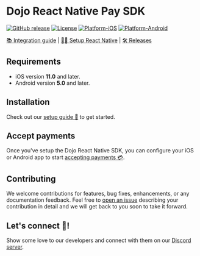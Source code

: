 # Dojo React Native Pay SDK

[![GitHub release](https://img.shields.io/github/v/release/dojo-engineering/react-native-pay-sdk)](https://github.com/dojo-engineering/react-native-pay-sdk/releases)
[![License](https://img.shields.io/badge/license-MIT-blue)](https://github.com/dojo-engineering/react-native-pay-sdk/blob/master/LICENSE)
[![Platform-iOS](https://img.shields.io/badge/platform-iOS-blue)](https://github.com/dojo-engineering/dojo-ios-sdk/tree/master)
[![Platform-Android](https://img.shields.io/badge/platform-Android-blue)](https://github.com/dojo-engineering/android-dojo-pay-sdk/tree/master)

[📚 Integration guide](https://docs.dojo.tech/payments/mobile-integration/ios/accept-payments/react-native-step-by-step-guide) | [🧑‍💻 Setup React Native](https://docs.dojo.tech/payments/mobile-integration/react-native/setup) | [🛠️ Releases](https://github.com/dojo-engineering/react-native-pay-sdk/releases)

## Requirements

- iOS version **11.0** and later.
- Android version **5.0** and later.

## Installation

Check out our [setup guide 🔧](https://docs.dojo.tech/mobile-integration/react-native/setup) to get started.


## Accept payments

Once you've setup the Dojo React Native SDK, you can configure your iOS or Android app to start [accepting payments 💳](https://docs.dojo.tech/payments/mobile-integration/react-native/accept-payments/react-native-step-by-step-guide).

## Contributing

We welcome contributions for features, bug fixes, enhancements, or any documentation feedback. Feel free to [open an issue](https://github.com/dojo-engineering/react-native-pay-sdk/issues) describing your contribution in detail and we will get back to you soon to take it forward.

## Let's connect 🤝!

Show some love to our developers and connect with them on our [Discord server](https://discord.gg/9UzNq4Hz93).
